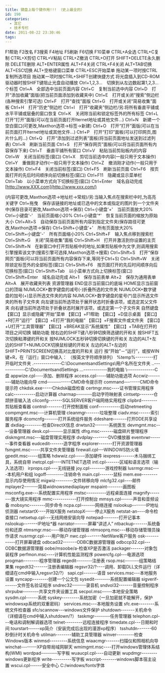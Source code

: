 ```yaml
---
title: 键盘上每个键作用!!! （史上最全的）
id: 190
categories:
  - 其它
  - 技术专栏
date: 2011-08-22 23:30:46
tags:
---
```


F1帮助
F2改名
F3搜索
F4地址
F5刷新
F6切换
F10菜单
CTRL+A全选
CTRL+C复制
CTRL+X剪切
CTRL+V粘贴
CTRL+Z撤消
CTRL+O打开
SHIFT+DELETE永久删除
DELETE删除
ALT+ENTER属性
ALT+F4关闭
CTRL+F4关闭
ALT+TAB切换
ALT+ESC切换
ALT+空格键窗口菜单
CTRL+ESC开始菜单
拖动某一项时按CTRL复制所选项目
拖动某一项时按CTRL+SHIFT创建快捷方式
将光盘插入到CD-ROM驱动器时按SHIFT键阻止光盘自动播放
Ctrl+1,2,3...　切换到从左边数起第1,2,3...个标签
Ctrl+A　全部选中当前页面内容
Ctrl+C　复制当前选中内容
Ctrl+D　打开“添加收藏”面版(把当前页面添加到收藏夹中)
Ctrl+E　打开或关闭“搜索”侧边栏(各种搜索引擎可选)
Ctrl+F　打开“查找”面版
Ctrl+G　打开或关闭“简易收集”面板
Ctrl+H　打开“历史”侧边栏
Ctrl+I　打开“收藏夹”侧边栏/另:将所有垂直平铺或水平平铺或层叠的窗口恢复
Ctrl+K　关闭除当前和锁定标签外的所有标签
Ctrl+L　打开“打开”面版(可以在当前页面打开Iternet地址或其他文件...)
Ctrl+N　新建一个空白窗口(可更改,Maxthon选项→标签→新建)
Ctrl+O　打开“打开”面版(可以在当前页面打开Iternet地址或其他文件...)
Ctrl+P　打开“打印”面板(可以打印网页,图片什么的...)
Ctrl+Q　打开“添加到过滤列表”面板(将当前页面地址发送到过滤列表)
Ctrl+R　刷新当前页面
Ctrl+S　打开“保存网页”面板(可以将当前页面所有内容保存下来)
Ctrl+T　垂直平铺所有窗口
Ctrl+V　粘贴当前剪贴板内的内容
Ctrl+W　关闭当前标签(窗口)
Ctrl+X　剪切当前选中内容(一般只用于文本操作)
Ctrl+Y　重做刚才动作(一般只用于文本操作)
Ctrl+Z　撤消刚才动作(一般只用于文本操作)
Ctrl+F4　关闭当前标签(窗口)
Ctrl+F5　刷新当前页面
Ctrl+F6　按页面打开的先后时间顺序向前切换标签(窗口)
Ctrl+F11　隐藏或显示菜单栏
Ctrl+Tab　以小菜单方式向下切换标签(窗口)
Ctrl+Enter　域名自动完成[http://www.XXX.com](http://www.xxx.com/)
<div><wbr>(内容可更改,Maxthon选项→地址栏→常规)/另:当输入焦点在搜索栏中时,为高亮关键字
Ctrl+拖曳　保存该链接的地址或已选中的文本或指定的图片到一个文件夹中(保存目录可更改,Maxthon选项→保存)
Ctrl+小键盘'+'　当前页面放大20%
Ctrl+小键盘'-'　当前页面缩小20%
Ctrl+小键盘'*'　恢复当前页面的缩放为原始大小
Ctrl+Alt+S　自动保存当前页面所有内容到指定文件夹(保存路径可更改,Maxthon选项→保存)
Ctrl+Shift+小键盘'+'　所有页面放大20%
Ctrl+Shift+小键盘'-'　所有页面缩小20%
Ctrl+Shift+F　输入焦点移到搜索栏
Ctrl+Shift+G　关闭“简易收集”面板
Ctrl+Shift+H　打开并激活到你设置的主页
Ctrl+Shift+N　在新窗口中打开剪贴板中的地址,如果剪贴板中为文字,则调用搜索引擎搜索该文字(搜索引擎可选择,Maxthon选项→搜索)
Ctrl+Shift+S　打开“保存网页”面板(可以将当前页面所有内容保存下来,等同于Ctrl+S)
Ctrl+Shift+W　关闭除锁定标签外的全部标签(窗口)
Ctrl+Shift+F6　按页面打开的先后时间顺序向后切换标签(窗口)
Ctrl+Shift+Tab　以小菜单方式向上切换标签(窗口)
Ctrl+Shift+Enter　域名自动完成
Alt+1　保存当前表单
Alt+2　保存为通用表单
Alt+A　展开收藏夹列表
资源管理器
END显示当前窗口的底端
HOME显示当前窗口的顶端
NUMLOCK+数字键盘的减号(-)折叠所选的文件夹
NUMLOCK+数字键盘的加号(+)显示所选文件夹的内容
NUMLOCK+数字键盘的星号(*)显示所选文件夹的所有子文件夹
向左键当前所选项处于展开状态时折叠该项，或选定其父文件夹
向右键当前所选项处于折叠状态时展开该项，或选定第一个子文件夹
自然键盘
【窗口】显示或隐藏“开始”菜单
【窗口】+F1帮助
【窗口】+D显示桌面
【窗口】+R打开“运行”
【窗口】+E打开“我的电脑”
【窗口】+F搜索文件或文件夹
【窗口】+U打开“工具管理器”
【窗口】+BREAK显示“系统属性”
【窗口】+TAB在打开的项目之间切换
辅助功能
按右边的SHIFT键八秒钟切换筛选键的开和关
按SHIFT五次切换粘滞键的开和关
按NUMLOCK五秒钟切换切换键的开和关
左边的ALT+左边的SHIFT+NUMLOCK切换鼠标键的开和关
左边的ALT+左边的SHIFT+PRINTSCREEN切换高对比度的开和关
运行
按“开始”－“运行”，或按WIN键+R，在『运行』窗口中输入：
（按英文字符顺序排列）
%temp%---------打开临时文件夹
.--------------C:\DocumentsandSettings\用户名所在文件夹
..-------------C:\DocumentsandSettings
...------------我的电脑
\--------------C盘
appwize.cpl----添加、删除程序
access.cpl-----辅助功能选项
Accwiz---------辅助功能向导
cmd------------CMD命令提示符
command--------CMD命令提示符
chkdsk.exe-----Chkdsk磁盘检查
certmgr.msc----证书管理实用程序
calc-----------启动计算器
charmap--------启动字符映射表
cintsetp-------仓颉拼音输入法
cliconfg-------SQLSERVER客户端网络实用程序
clipbrd--------剪贴板查看器
control--------打开控制面板
conf-----------启动netmeeting
compmgmt.msc---计算机管理
cleanmgr-------垃圾整理
ciadv.msc------索引服务程序
dcomcnfg-------打开系统组件服务
ddeshare-------打开DDE共享设置
dxdiag---------检查DirectX信息
drwtsn32-------系统医生
devmgmt.msc----设备管理器
desk.cpl-------显示属性
dfrg.msc-------磁盘碎片整理程序
diskmgmt.msc---磁盘管理实用程序
dvdplay--------DVD播放器
eventvwr-------事件查看器
eudcedit-------造字程序
explorer-------打开资源管理器
fsmgmt.msc-----共享文件夹管理器
firewall.cpl---WINDOWS防火墙
gpedit.msc-----组策略
hdwwiz.cpl-----添加硬件
iexpress-------木马捆绑工具，系统自带
inetcpl.cpl----INTETNET选项
intl.cpl-------区域和语言选项（输入法选项）
irprops.cpl----无线链接
joy.cpl--------游戏控制器
lusrmgr.msc----本机用户和组
logoff---------注销命令
main.cpl-------鼠标
mem.exe--------显示内存使用情况
migwiz---------文件转移向导
mlcfg32.cpl----邮件
mplayer2-------简易widnowsmediaplayer
mspaint--------画图板
msconfig.exe---系统配置实用程序
mstsc----------远程桌面连接
magnify--------放大镜实用程序
mmc------------打开控制台
mmsys.cpl------声音和音频设备
mobsync--------同步命令
ncpa.cpl-------网络连接
nslookup-------IP地址侦测器
netstartX----开始X服务
netstopX-----停止X服务
netstat-an----命令检查接口
netsetup.cpl---无线网络安装向导
notepad--------打开记事本
nslookup-------IP地址*器
narrator-------屏幕“讲述人”
ntbackup-------系统备份和还原
ntmsmgr.msc----移动存储管理器
ntmsoprq.msc---移动存储管理员操作请求
nusrmgr.cpl----用户账户
nwc.cpl--------NetWare客户服务
osk------------打开屏幕键盘
odbcad32-------ODBC数据源管理器
odbccp32.cpl---ODBC数据源管理器
oobe/msoobe/a-检查XP是否激活
packager-------对象包装程序
perfmon.msc----计算机性能监测程序
powercfg.cpl---电源选项
progman--------程序管理器
regedit--------注册表
rsop.msc-------组策略结果集
regedt32-------注册表编辑器
regsvr32/?----调用、卸载DLL文件运行（详细请在cmd中输入regsvr32/?）
sapi.cpl-------语音
services.msc---本地服务设置
syncapp--------创建一个公文包
sysedit--------系统配置编辑器
sigverif-------文件签名验证程序
sndrec32-------录音机
sndvol32-------音量控制程序
shrpubw--------共享文件夹设置工具
secpol.msc-----本地安全策略
sysdm.cpl------系统
syskey---------系统加密（一旦加密就不能解开，保护windowsxp系统的双重密码）
services.msc---本地服务设置
sfc.exe--------系统文件检查器
sfc/scannow---windows文件保护
shutdown-------关机命令（详细请在cmd中输入shutdown/?）
taskmgr--------任务管理器
telephon.cpl---电话和调制解调器选项
telnet---------远程连接程序
timedate.cpl---日期和时间
tourstart------xp简介（安装完成后出现的漫游xp程序）
tsshutdn-------60秒倒计时关机命令
utilman--------辅助工具管理器
winver---------检查Windows版本
winmsd---------系统信息
wiaacmgr-------扫描仪和照相机向导
winchat--------XP自带局域网聊天
wmimgmt.msc----打开windows管理体系结构(WMI)
wordpad--------写字板
wuaucpl.cpl----自动更新
wupdmgr--------windows更新程序
write----------写字板
wscript--------windows脚本宿主设置
wscui.cpl------安全中心
C:/windows/fonts字体 </wbr></div>